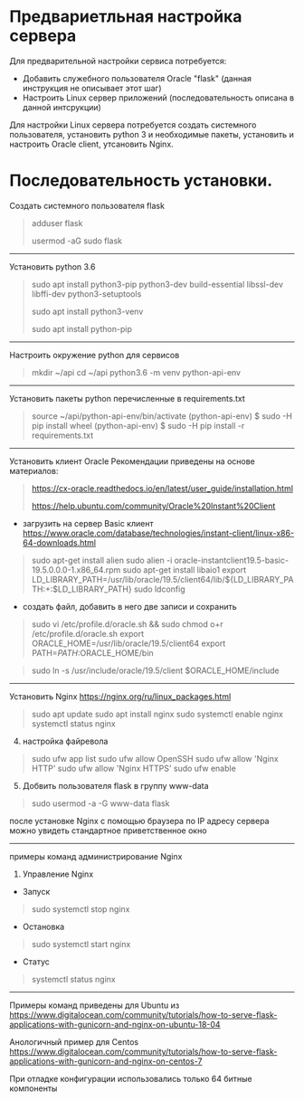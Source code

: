 Предвариетльная настройка сервера 
=================================
Для предварительной настройки сервиса потребуется:
- Добавить служебного пользователя Oracle "flask" (данная инструкция не описывает этот шаг)
- Настроить Linux сервер приложений (последовательность описана в данной интсрукции)

Для настройки Linux сервера потребуется создать системного пользователя, установить python 3 и необходимые пакеты, 
установить и настроить Oracle client, утсановить Nginx.

Последовательность установки. 
============================
Создать системного пользователя flask
> adduser flask
>
> usermod -aG sudo flask

--------------------------------------------------------
Установить python 3.6
> sudo apt install python3-pip python3-dev build-essential libssl-dev libffi-dev python3-setuptools
> 
> sudo apt install python3-venv
> 
> sudo apt install python-pip

--------------------------------------------------------
Настроить окружение python для сервисов 
> mkdir ~/api
> cd ~/api
> python3.6 -m venv python-api-env

--------------------------------------------------------
Установить пакеты python перечисленные в requirements.txt 
> source ~/api/python-api-env/bin/activate
> (python-api-env) $ sudo -H pip install wheel
> (python-api-env) $ sudo -H pip install -r requirements.txt

--------------------------------------------------------
Установить клиент Oracle
Рекомендации приведены на основе материалов:
> https://cx-oracle.readthedocs.io/en/latest/user_guide/installation.html
>
>https://help.ubuntu.com/community/Oracle%20Instant%20Client

- загрузить на сервер Basic клиент https://www.oracle.com/database/technologies/instant-client/linux-x86-64-downloads.html
> sudo apt-get install alien
> sudo alien -i oracle-instantclient19.5-basic-19.5.0.0.0-1.x86_64.rpm 
> sudo apt-get install libaio1
> export LD_LIBRARY_PATH=/usr/lib/oracle/19.5/client64/lib/${LD_LIBRARY_PATH:+:$LD_LIBRARY_PATH}
> sudo ldconfig

- создать файл, добавить в него две записи и сохранить
> sudo vi /etc/profile.d/oracle.sh && sudo chmod o+r /etc/profile.d/oracle.sh
export ORACLE_HOME=/usr/lib/oracle/19.5/client64
export PATH=$PATH:$ORACLE_HOME/bin

> sudo ln -s /usr/include/oracle/19.5/client $ORACLE_HOME/include


--------------------------------------------------------
Установить Nginx https://nginx.org/ru/linux_packages.html 
> sudo apt update
> sudo apt install nginx
> sudo systemctl enable nginx
> systemctl status nginx

4. настройка файревола
> sudo ufw app list
> sudo ufw allow OpenSSH
> sudo ufw allow 'Nginx HTTP'
> sudo ufw allow 'Nginx HTTPS'
> sudo ufw enable

5. Добвить пользователя flask в группу www-data
> sudo usermod -a -G www-data flask

после установке Nginx с помощью браузера по IP адресу сервера можно увидеть стандартное приветственное окно 

--------------------------------------------------------
примеры команд администрирование Nginx
1. Управление Nginx
* Запуск
>sudo systemctl stop nginx
* Остановка
>sudo systemctl start nginx

* Статус
> systemctl status nginx

-------------

Примеры команд приведены для Ubuntu из https://www.digitalocean.com/community/tutorials/how-to-serve-flask-applications-with-gunicorn-and-nginx-on-ubuntu-18-04

Анологичный пример для Centos https://www.digitalocean.com/community/tutorials/how-to-serve-flask-applications-with-gunicorn-and-nginx-on-centos-7

При отладке конфигурации использовались только 64 битные компоненты
